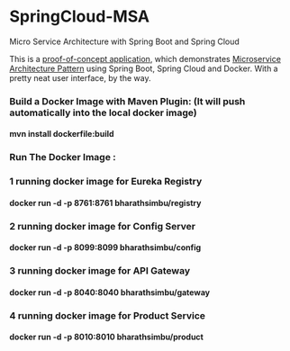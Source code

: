 # SpringCloud-MSA
Micro Service Architecture with Spring Boot and Spring Cloud

This is a [proof-of-concept application](https://jsoftgroup.wordpress.com/2017/05/09/micro-service-using-spring-cloud-and-netflix-oss/), which demonstrates [Microservice Architecture Pattern](http://martinfowler.com/microservices/) using Spring Boot, Spring Cloud and Docker.
With a pretty neat user interface, by the way.

### Build a Docker Image with Maven Plugin: (It will push automatically into the local docker image)

#### mvn install dockerfile:build

### Run The Docker Image :

### 1 running docker image for Eureka Registry
#### docker run -d -p 8761:8761 bharathsimbu/registry

### 2 running docker image for Config Server
#### docker run -d -p 8099:8099 bharathsimbu/config

### 3 running docker image for API Gateway
#### docker run -d -p 8040:8040 bharathsimbu/gateway


### 4 running docker image for Product Service
#### docker run -d -p 8010:8010 bharathsimbu/product
